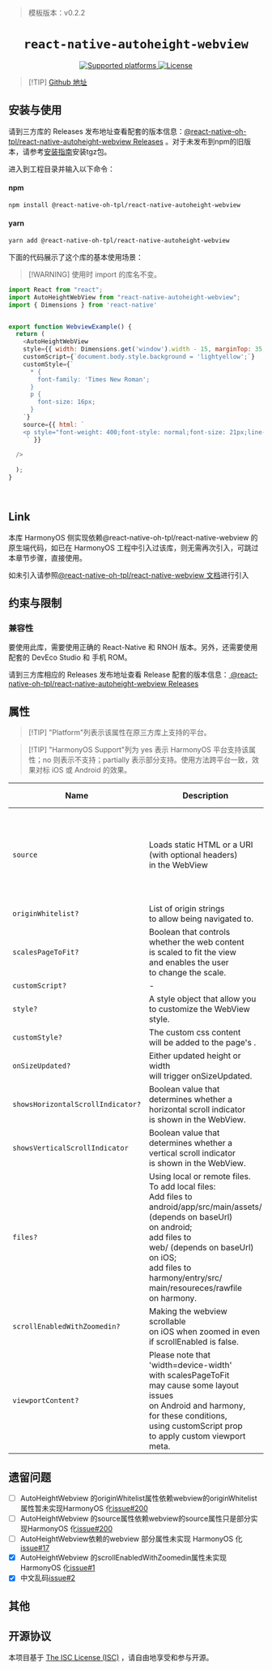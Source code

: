 > 模板版本：v0.2.2

<p align="center">
  <h1 align="center"> <code>react-native-autoheight-webview</code> </h1>
</p>
<p align="center">
    <a href="https://github.com/iou90/react-native-autoheight-webview">
        <img src="https://img.shields.io/badge/platforms-android%20%7C%20ios%20%7C%20harmony%20-lightgrey.svg" alt="Supported platforms" />
    </a>
    <a href="https://github.com/iou90/react-native-autoheight-webview/blob/master/LICENSE">
        <img src="https://img.shields.io/badge/license-ISC-green.svg" alt="License" />
    </a>
</p>

> [!TIP] [Github 地址](https://github.com/react-native-oh-library/react-native-autoheight-webview)

## 安装与使用

请到三方库的 Releases 发布地址查看配套的版本信息：[@react-native-oh-tpl/react-native-autoheight-webview Releases](https://github.com/react-native-oh-library/react-native-autoheight-webview/releases) 。对于未发布到npm的旧版本，请参考[安装指南](/zh-cn/tgz-usage.md)安装tgz包。

进入到工程目录并输入以下命令：

<!-- tabs:start -->

#### **npm**

```bash
npm install @react-native-oh-tpl/react-native-autoheight-webview
```

#### **yarn**

```bash
yarn add @react-native-oh-tpl/react-native-autoheight-webview
```

<!-- tabs:end -->

下面的代码展示了这个库的基本使用场景：

> [!WARNING] 使用时 import 的库名不变。

```js
import React from "react";
import AutoHeightWebView from "react-native-autoheight-webview";
import { Dimensions } from 'react-native'


export function WebviewExample() {
  return (
    <AutoHeightWebView
    style={{ width: Dimensions.get('window').width - 15, marginTop: 35,}}
    customScript={`document.body.style.background = 'lightyellow';`}
    customStyle={`
      * {
        font-family: 'Times New Roman';
      }
      p {
        font-size: 16px;
      }
    `}
    source={{ html: `
    <p style="font-weight: 400;font-style: normal;font-size: 21px;line-height: 1.58;letter-spacing: -.003em;">Tags are great for describing the essence of your story in a single word or phrase, but stories are rarely about a single thing. <span style="background-color: transparent !important;background-image: linear-gradient(to bottom, rgba(146, 249, 190, 1), rgba(146, 249, 190, 1));">If I pen a story about moving across the country to start a new job in a car with my husband, two cats, a dog, and a tarantula, I wouldn’t only tag the piece with “moving”. I’d also use the tags “pets”, “marriage”, “career change”, and “travel tips”.</span></p>
     ` }}
    
  />
  
  );
}




```

## Link

本库 HarmonyOS 侧实现依赖@react-native-oh-tpl/react-native-webview 的原生端代码，如已在 HarmonyOS 工程中引入过该库，则无需再次引入，可跳过本章节步骤，直接使用。

如未引入请参照[@react-native-oh-tpl/react-native-webview 文档](/zh-cn/react-native-webview.md)进行引入

## 约束与限制

### 兼容性

要使用此库，需要使用正确的 React-Native 和 RNOH 版本。另外，还需要使用配套的 DevEco Studio 和 手机 ROM。

请到三方库相应的 Releases 发布地址查看 Release 配套的版本信息：[ @react-native-oh-tpl/react-native-autoheight-webview Releases](https://github.com/react-native-oh-library/react-native-autoheight-webview/releases)

## 属性

> [!TIP] "Platform"列表示该属性在原三方库上支持的平台。

> [!TIP] "HarmonyOS Support"列为 yes 表示 HarmonyOS 平台支持该属性；no 则表示不支持；partially 表示部分支持。使用方法跨平台一致，效果对标 iOS 或 Android 的效果。

| Name                              | Description                                                                                                                                                                                                                                                                                                  | Type                                                               | Required | Platform | HarmonyOS Support                                                                                                 |
|-----------------------------------|--------------------------------------------------------------------------------------------------------------------------------------------------------------------------------------------------------------------------------------------------------------------------------------------------------------|--------------------------------------------------------------------|----------|----------|-------------------------------------------------------------------------------------------------------------------|
| `source`                          | Loads static HTML or a URI<br/> (with optional headers) <br />in the WebView                                                                                                                                                                                                                                 | object                                                             | Yes      | iOS,Android      | partially (Only of: <br />**Load uri :**<br />uri <br />headers <br />**Static HTML :**<br />html <br />baseUrl ) |
| `originWhitelist?`                | List of origin strings<br/> to allow being navigated to.                                                                                                                                                                                                                                                     | string[]                                                           | No       | iOS,Android      | no                                                                                                               |
| `scalesPageToFit?`                | Boolean that controls<br/> whether the web content<br/> is scaled to fit the view<br/> and enables the user<br/> to change the scale.                                                                                                                                                                        | boolean                                                            | No       | Android  | yes                                                                                                               |
| `customScript?`                   | -                                                                                                                                                                                                                                                                                                            | string                                                             | No       | iOS,Android      | yes                                                                                                               |
| `style?`                          | A style object that allow you<br/> to customize the WebView style.                                                                                                                                                                                                                                           | Style                                                              | No       | iOS,Android      | yes                                                                                                               |
| `customStyle?`                    | The custom css content<br/> will be added to the page's <head>.                                                                                                                                                                                                                                              | string                                                             | No       | iOS,Android      | yes                                                                                                               |
| `onSizeUpdated?`                  | Either updated height or width<br/> will trigger onSizeUpdated.                                                                                                                                                                                                                                              | function                                                           | No       | iOS,Android      | yes                                                                                                               |
| `showsHorizontalScrollIndicator?` | Boolean value that <br/>determines whether a <br/>horizontal scroll indicator <br/>is shown in the WebView.                                                                                                                                                                                                  | boolean                                                            | No       | iOS,Android      | yes                                                                                                               |
| `showsVerticalScrollIndicator`    | Boolean value that <br/> determines whether a <br/> vertical scroll indicator<br/>  is shown in the WebView.                                                                                                                                                                                                 | boolean                                                            | No       | iOS,Android      | yes                                                                                                               |
| `files?`                          | Using local or remote files. <br />To add local files:<br/>  Add files to <br/> android/app/src/main/assets/ <br/> (depends on baseUrl) <br/>on android;<br/>  add files to <br/> web/ (depends on baseUrl) on iOS;<br/>  add files to <br/>harmony/entry/src/<br/> main/resoureces/rawfile<br/> on harmony. | arrayOf(<br/>{ href: string, <br/>type: string,<br/> rel:string }) | No       | iOS,Android      | yes                                                                                                               |
| `scrollEnabledWithZoomedin?`      | Making the webview scrollable<br /> on iOS when zoomed in even <br />if scrollEnabled is false.                                                                                                                                                                                                              | boolean                                                            | No       | iOS      | yes                                                                                                                |
| `viewportContent?`                | Please note that<br /> 'width=device-width'<br/> with scalesPageToFit<br/>  may cause some layout issues <br/> on Android and harmony, <br/>for these conditions, <br/>using customScript prop<br /> to apply custom viewport meta.                                                                          | string                                                             | No       | iOS,Android      | yes                                                                                                               |

## 遗留问题


- [ ] AutoHeightWebview 的originWhitelist属性依赖webview的originWhitelist属性暂未实现HarmonyOS 化[issue#200](https://github.com/react-native-oh-library/react-native-webview/issues/200)
- [ ] AutoHeightWebview 的source属性依赖webview的source属性只是部分实现HarmonyOS 化[issue#200](https://github.com/react-native-oh-library/react-native-webview/issues/200)
- [ ] AutoHeightWebview依赖的webview 部分属性未实现 HarmonyOS 化[issue#17](https://github.com/react-native-oh-library/react-native-webview/issues/17)
- [x] AutoHeightWebview 的scrollEnabledWithZoomedin属性未实现 HarmonyOS 化[issue#1](https://github.com/react-native-oh-library/react-native-autoheight-webview/issues/1)
- [x] 中文乱码[issue#2](https://github.com/react-native-oh-library/react-native-autoheight-webview/issues/2)

## 其他

## 开源协议

本项目基于 [The ISC License (ISC)](https://github.com/iou90/react-native-autoheight-webview/blob/master/LICENSE) ，请自由地享受和参与开源。
